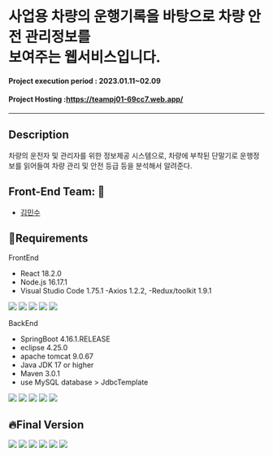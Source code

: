 



# 사업용 차량의 운행기록을 바탕으로 차량 안전 관리정보를<br> 보여주는 웹서비스입니다.
#### Project execution period : 2023.01.11~02.09
#### Project Hosting :https://teampj01-69cc7.web.app/
------------------

## Description
차량의 운전자 및 관리자를 위한 정보제공 시스템으로, 차량에 부착된 단말기로 운행정보를 읽어들여 차량 관리 및 안전 등급 등을 분석해서 알려준다.

## Front-End Team: :runner:
+ [김민수](https://github.com/Minsu0207)


## :pushpin:Requirements
FrontEnd
- React 18.2.0
- Node.js 16.17.1
- Visual Studio Code  1.75.1
 -Axios 1.2.2,
 -Redux/toolkit 1.9.1
<div alien=center>
<img src="https://img.shields.io/badge/react-61DAFB?style=for-the-badge&logo=appveyor&logoColor=white" />
<img src="https://img.shields.io/badge/node.js-339933?style=for-the-badge&logo=appveyor&logoColor=white" />
<img src="https://img.shields.io/badge/visual studio code-007ACC?style=for-the-badge&logo=appveyor&logoColor=white" />
<img src="https://img.shields.io/badge/Axios-5A29E4?style=for-the-badge&logo=appveyor&logoColor=white" />
<img src="https://img.shields.io/badge/redux-764ABC?style=for-the-badge&logo=appveyor&logoColor=white" />
</div>

BackEnd
- SpringBoot 4.16.1.RELEASE
- eclipse 4.25.0
- apache tomcat 9.0.67
- Java JDK 17 or higher
- Maven 3.0.1
- use MySQL database > JdbcTemplate
<div alien=center>
<img src="https://img.shields.io/badge/Spring boot-6DB33F?style=for-the-badge&logo=appveyor&logoColor=white" />
<img src="https://img.shields.io/badge/eclipse-2C2255?style=for-the-badge&logo=appveyor&logoColor=white" />
<img src="https://img.shields.io/badge/apache tomcat-F8DC75?style=for-the-badge&logo=appveyor&logoColor=white" />
<img src="https://img.shields.io/badge/amazon AWS-232F3E?style=for-the-badge&logo=appveyor&logoColor=white" />
<img src="https://img.shields.io/badge/Mysql-4479A1?style=for-the-badge&logo=appveyor&logoColor=white" />
</div>

## :fire:Final Version
<img src="https://i.esdrop.com/d/f/aNv3Q6F2Zs/n1PGBdw98a.png" />
<img src="https://i.esdrop.com/d/f/aNv3Q6F2Zs/1itYFLrkEq.png" />
<img src="https://i.esdrop.com/d/f/aNv3Q6F2Zs/cdCMgF7zHx.png" />
<img src="https://i.esdrop.com/d/f/aNv3Q6F2Zs/YyZvTsbbjR.png" />
<img src="https://i.esdrop.com/d/f/aNv3Q6F2Zs/wfzeMVBYWh.png" />
<img src="https://i.esdrop.com/d/f/aNv3Q6F2Zs/Ja8H4EGwOJ.png" />

